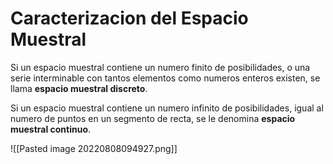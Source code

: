 # Caracterizacion del Espacio Muestral

Si un espacio muestral contiene un numero finito de posibilidades, o una serie interminable con tantos elementos como numeros enteros existen, se llama **espacio muestral discreto**.

Si un espacio muestral contiene un numero infinito de posibilidades, igual al numero de puntos en un segmento de recta, se le denomina **espacio muestral continuo**.

![[Pasted image 20220808094927.png]]